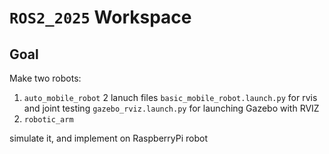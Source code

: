 # `ROS2_2025` Workspace

## Goal

Make two robots:
 1. `auto_mobile_robot`
        2 lanuch files
        `basic_mobile_robot.launch.py` for rvis and joint testing
        `gazebo_rviz.launch.py` for launching Gazebo with RVIZ
 1. `robotic_arm`
        


 simulate it, and implement on RaspberryPi robot